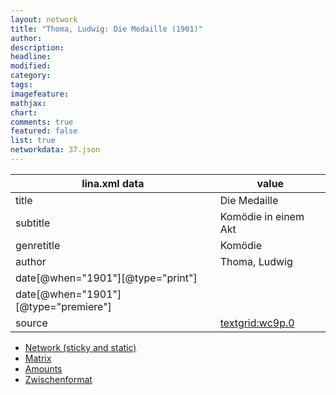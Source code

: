 ```yaml
---
layout: network
title: "Thoma, Ludwig: Die Medaille (1901)"
author:
description:
headline:
modified:
category:
tags:
imagefeature: 
mathjax: 
chart: 
comments: true
featured: false
list: true
networkdata: 37.json
---
```

lina.xml data  | value
------------- | -------------
title|Die Medaille
subtitle|Komödie in einem Akt
genretitle|Komödie
author|Thoma, Ludwig
date[@when="1901"][@type="print"]|
date[@when="1901"][@type="premiere"]|
source|[textgrid:wc9p.0](https://textgridlab.org/1.0/tgcrud-public/rest/textgrid:wc9p.0/data)



* [Network (sticky and static)](/network37)
* [Matrix](/matrix37)
* [Amounts](/amount37)
* [Zwischenformat](/lina37 )
